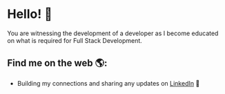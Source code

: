 # Hello! 👋

You are witnessing the development of a developer as I become educated on what is required for Full Stack Development.

## Find me on the web :earth_americas::
- Building my connections and sharing any updates on <a href="https://www.linkedin.com/in/juan-ayala-036a96249/">LinkedIn</a> :briefcase:

<!--
**JuanAyala7/JuanAyala7** is a ✨ _special_ ✨ repository because its `README.md` (this file) appears on your GitHub profile.

Here are some ideas to get you started:

- 🔭 I’m currently working on ...
- 🌱 I’m currently learning ...
- 👯 I’m looking to collaborate on ...
- 🤔 I’m looking for help with ...
- 💬 Ask me about ...
- 📫 How to reach me: ...
- 😄 Pronouns: ...
- ⚡ Fun fact: ...
-->
